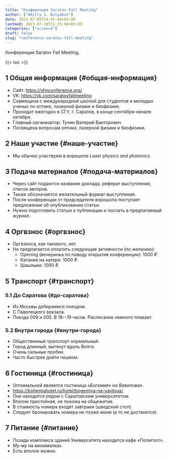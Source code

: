 ```yaml
---
title: "Конференция Saratov Fall Meeting"
author: ["Dmitry S. Kulyabov"]
date: 2023-07-05T14:47:00+03:00
lastmod: 2023-07-10T21:25:00+03:00
categories: ["science"]
draft: false
slug: "conference-saratov-fall-meeting"
---
```


Конференция Saratov Fall Meeting.

<!--more-->

{{< toc >}}


## <span class="section-num">1</span> Общая информация {#общая-информация}

-   Сайт: <https://sfmconference.org/>
-   VK: <https://vk.com/saratovfallmeeting>
-   Совмещена с международной школой для студентов и молодых ученых по оптике, лазерной физике и биофизике.
-   Проходит ежегодно в СГУ, г. Саратов, в конце сентября-начале октября.
-   Главный организатор: Тучин Валерий Викторович
-   Посвящена вопросам оптики, лазерной физики и биофизики.


## <span class="section-num">2</span> Наше участие {#наше-участие}

-   Мы обычно участвуем в воркшопе _Laser physics and photonics_.


## <span class="section-num">3</span> Подача материалов {#подача-материалов}

-   Через сайт подаются название доклада, реферат выступления, список авторов.
-   Также обозначается желательный формат выступления.
-   После конференции от председателя воркшопа поступает предложение об опубликовании статьи.
-   Нужно подготовить статью к публикации и послать в предлагаемый журнал.


## <span class="section-num">4</span> Оргвзнос {#оргвзнос}

-   Оргвзноса, как такового, нет.
-   Но предлагается оплатить следующие активности (по желанию):
    -   Opening (вечеринка по поводу открытия конференции): 1000 ₽.
    -   Катание на катере: 1000 ₽.
    -   Шашлыки: 1000 ₽.


## <span class="section-num">5</span> Транспорт {#транспорт}


### <span class="section-num">5.1</span> До Саратова {#до-саратова}

-   Из Москвы добираемся поездом.
-   С Павелецкого вокзала.
-   Поезда 009 и 005. В 18--19 часов. Расписание немного плавает.


### <span class="section-num">5.2</span> Внутри города {#внутри-города}

-   Общественный транспорт нормальный.
-   Город длинный, вытянут вдоль Волги.
-   Очень сильные пробки.
-   Часто быстрее дойти пешком.


## <span class="section-num">6</span> Гостиница {#гостиница}

-   Оптимальной является гостиница _«Богемия» на Вавилова»_.
-   <https://bohemiahotel.ru/hotel/bogemiya-na-vavilova/>
-   Она находится рядом с Саратовским университетом.
-   Вполне пристойная, не похожа на общежитие.
-   В стоимость номера входят завтраки (шведский стол).
-   Следует бронировать номера не позже июня (а то не достанется).


## <span class="section-num">7</span> Питание {#питание}

-   Позади комплекса зданий Университета находится кафе «Полиглот».
-   _Му-му_ на минималках.
-   Есть вполне можно.
